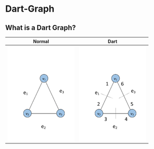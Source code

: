 # Dart-Graph

## What is a Dart Graph?

| Normal | Dart |
|---|---|
|<img src="images/graph3normal.png" alt="Normal Notation" height="300px"/>| <img src="images/graph3dart.png" alt="Dart Notation" height="300"/>|
